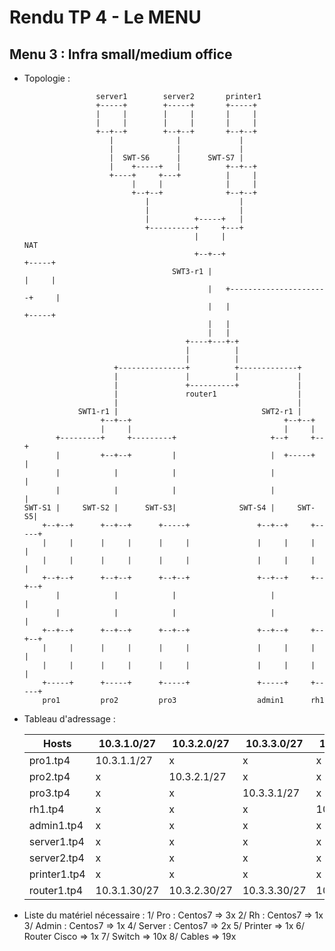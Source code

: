 # Rendu TP 4 - Le MENU

## Menu 3 : Infra small/medium office

* Topologie :
    ```       
                    server1        server2       printer1
                    +-----+        +-----+       +-----+
                    |     |        |     |       |     |
                    |     |        |     |       |     |
                    +--+--+        +--+--+       +--+--+
                       |              |             |
                       |              |             |
                       |  SWT-S6      |      SWT-S7 |
                       |    +-----+   |          +--+--+
                       +----+     +---+          |     |
                            |     |              |     |
                            +--+--+              +--+--+
                               |                    |
                               |                    |
                               |          +-----+   |
                               +----------+     +---+
                                          |     |                       NAT
                                          +--+--+                       +-----+
                                     SWT3-r1 |                          |     |
                                             |   +----------------------+     |
                                             |   |                      +-----+
                                             |   |
                                             |   |
                                        +----+---+-+
                                        |          |
                                        |          |
                        +---------------+          +-------------+
                        |               |          |             |
                        |               +----------+             |
                        |               router1                  |
                        |                                        |
                SWT1-r1 |                                SWT2-r1 |
                     +--+--+                                  +--+--+
                     |     |                                  |     |
           +---------+     +---------+                     +--+     +--+
           |         +--+--+         |                     |  +-----+  |
           |            |            |                     |           |
           |            |            |                     |           |
    SWT-S1 |     SWT-S2 |      SWT-S3|              SWT-S4 |     SWT-S5|
        +--+--+      +--+--+      +-----+               +--+--+     +-----+
        |     |      |     |      |     |               |     |     |     |
        |     |      |     |      |     |               |     |     |     |
        +--+--+      +--+--+      +--+--+               +--+--+     +--+--+
           |            |            |                     |           |
           |            |            |                     |           |
        +--+--+      +--+--+      +--+--+               +--+--+     +--+--+
        |     |      |     |      |     |               |     |     |     |
        |     |      |     |      |     |               |     |     |     |
        +-----+      +-----+      +-----+               +-----+     +-----+
        pro1         pro2         pro3                  admin1      rh1

    ```

* Tableau d'adressage :

    | Hosts            | 10.3.1.0/27   | 10.3.2.0/27   | 10.3.3.0/27    | 10.3.4.0/27    | 10.3.5.0/27    | 10.3.6.0/27    | 10.3.7.0/27     | 10.3.8.0/29     |
    |------------------|---------------|---------------|----------------|----------------|----------------|----------------|-----------------|-----------------|
    | pro1.tp4         | 10.3.1.1/27   | x             | x              | x              | x              | x              | x               | x               |
    | pro2.tp4         | x             | 10.3.2.1/27   | x              | x              | x              | x              | x               | x               | 
    | pro3.tp4         | x             | x             | 10.3.3.1/27    | x              | x              | x              | x               | x               |
    | rh1.tp4          | x             | x             | x              | 10.3.4.1/27    | x              | x              | x               | x               | 
    | admin1.tp4       | x             | x             | x              | x              | 10.3.5.1/27    | x              | x               | x               | 
    | server1.tp4      | x             | x             | x              | x              | x              | 10.3.6.1/27    | x               | x               |
    | server2.tp4      | x             | x             | x              | x              | x              | 10.3.6.2/27    | x               | x               |
    | printer1.tp4     | x             | x             | x              | x              | x              | x              | 10.3.7.1/27     | x               |
    | router1.tp4      | 10.3.1.30/27  | 10.3.2.30/27  | 10.3.3.30/27   | 10.3.4.30/27   | 10.3.5.30/27   | 10.3.6.30/27   | 10.3.7.30/27    | 10.3.8.1/29     |


* Liste du matériel nécessaire : 
    1/ Pro : Centos7 => 3x
    2/ Rh : Centos7 => 1x
    3/ Admin : Centos7 => 1x
    4/ Server : Centos7 => 2x
    5/ Printer => 1x
    6/ Router Cisco => 1x
    7/ Switch => 10x
    8/ Cables => 19x
    
